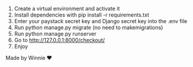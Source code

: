 1. Create a virtual environment and activate it
2. Install dependencies with pip install -r requirements.txt
3. Enter your paystack secret key and Django secret key into the .env file
4. Run python manage.py migrate (no need to makemigrations)
5. Run python manage.py runserver
6. Go to http://127.0.0.1:8000/checkout/
7. Enjoy

Made by Winnie ❤️
